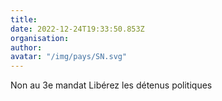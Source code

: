 ```yaml
---
title: 
date: 2022-12-24T19:33:50.853Z
organisation: 
author: 
avatar: "/img/pays/SN.svg"
---
```


Non au 3e mandat 
Libérez les détenus politiques 